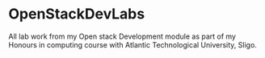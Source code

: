 # OpenStackDevLabs
All lab work from my Open stack Development module as part of my Honours in computing course with Atlantic Technological University, Sligo. 
